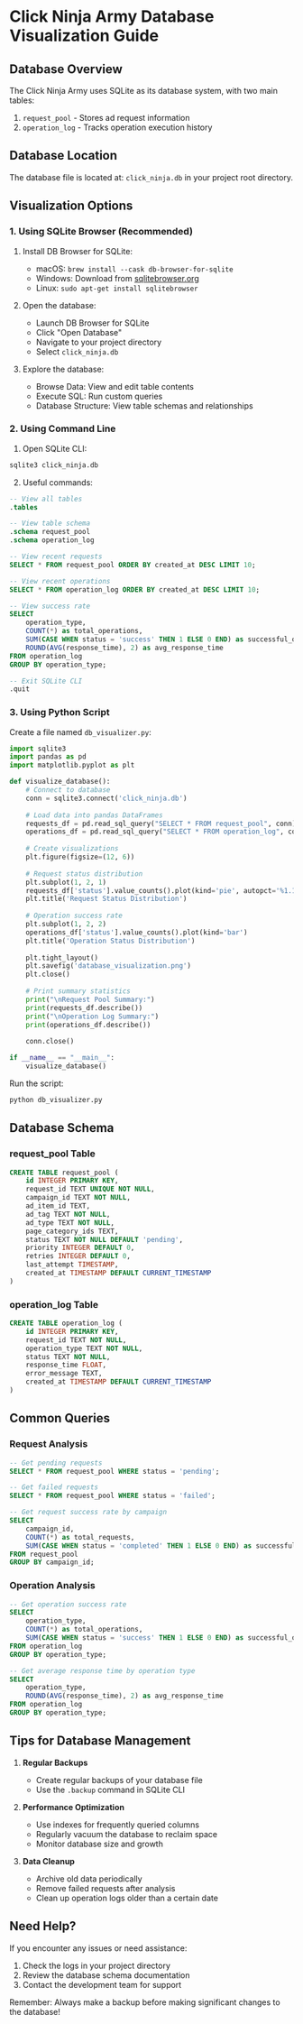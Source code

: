 # Click Ninja Army Database Visualization Guide

## Database Overview

The Click Ninja Army uses SQLite as its database system, with two main tables:

1. `request_pool` - Stores ad request information
2. `operation_log` - Tracks operation execution history

## Database Location

The database file is located at: `click_ninja.db` in your project root directory.

## Visualization Options

### 1. Using SQLite Browser (Recommended)

1. Install DB Browser for SQLite:
   - macOS: `brew install --cask db-browser-for-sqlite`
   - Windows: Download from [sqlitebrowser.org](https://sqlitebrowser.org/)
   - Linux: `sudo apt-get install sqlitebrowser`

2. Open the database:
   - Launch DB Browser for SQLite
   - Click "Open Database"
   - Navigate to your project directory
   - Select `click_ninja.db`

3. Explore the database:
   - Browse Data: View and edit table contents
   - Execute SQL: Run custom queries
   - Database Structure: View table schemas and relationships

### 2. Using Command Line

1. Open SQLite CLI:
```bash
sqlite3 click_ninja.db
```

2. Useful commands:
```sql
-- View all tables
.tables

-- View table schema
.schema request_pool
.schema operation_log

-- View recent requests
SELECT * FROM request_pool ORDER BY created_at DESC LIMIT 10;

-- View recent operations
SELECT * FROM operation_log ORDER BY created_at DESC LIMIT 10;

-- View success rate
SELECT 
    operation_type,
    COUNT(*) as total_operations,
    SUM(CASE WHEN status = 'success' THEN 1 ELSE 0 END) as successful_operations,
    ROUND(AVG(response_time), 2) as avg_response_time
FROM operation_log
GROUP BY operation_type;

-- Exit SQLite CLI
.quit
```

### 3. Using Python Script

Create a file named `db_visualizer.py`:

```python
import sqlite3
import pandas as pd
import matplotlib.pyplot as plt

def visualize_database():
    # Connect to database
    conn = sqlite3.connect('click_ninja.db')
    
    # Load data into pandas DataFrames
    requests_df = pd.read_sql_query("SELECT * FROM request_pool", conn)
    operations_df = pd.read_sql_query("SELECT * FROM operation_log", conn)
    
    # Create visualizations
    plt.figure(figsize=(12, 6))
    
    # Request status distribution
    plt.subplot(1, 2, 1)
    requests_df['status'].value_counts().plot(kind='pie', autopct='%1.1f%%')
    plt.title('Request Status Distribution')
    
    # Operation success rate
    plt.subplot(1, 2, 2)
    operations_df['status'].value_counts().plot(kind='bar')
    plt.title('Operation Status Distribution')
    
    plt.tight_layout()
    plt.savefig('database_visualization.png')
    plt.close()
    
    # Print summary statistics
    print("\nRequest Pool Summary:")
    print(requests_df.describe())
    print("\nOperation Log Summary:")
    print(operations_df.describe())
    
    conn.close()

if __name__ == "__main__":
    visualize_database()
```

Run the script:
```bash
python db_visualizer.py
```

## Database Schema

### request_pool Table
```sql
CREATE TABLE request_pool (
    id INTEGER PRIMARY KEY,
    request_id TEXT UNIQUE NOT NULL,
    campaign_id TEXT NOT NULL,
    ad_item_id TEXT,
    ad_tag TEXT NOT NULL,
    ad_type TEXT NOT NULL,
    page_category_ids TEXT,
    status TEXT NOT NULL DEFAULT 'pending',
    priority INTEGER DEFAULT 0,
    retries INTEGER DEFAULT 0,
    last_attempt TIMESTAMP,
    created_at TIMESTAMP DEFAULT CURRENT_TIMESTAMP
)
```

### operation_log Table
```sql
CREATE TABLE operation_log (
    id INTEGER PRIMARY KEY,
    request_id TEXT NOT NULL,
    operation_type TEXT NOT NULL,
    status TEXT NOT NULL,
    response_time FLOAT,
    error_message TEXT,
    created_at TIMESTAMP DEFAULT CURRENT_TIMESTAMP
)
```

## Common Queries

### Request Analysis
```sql
-- Get pending requests
SELECT * FROM request_pool WHERE status = 'pending';

-- Get failed requests
SELECT * FROM request_pool WHERE status = 'failed';

-- Get request success rate by campaign
SELECT 
    campaign_id,
    COUNT(*) as total_requests,
    SUM(CASE WHEN status = 'completed' THEN 1 ELSE 0 END) as successful_requests
FROM request_pool
GROUP BY campaign_id;
```

### Operation Analysis
```sql
-- Get operation success rate
SELECT 
    operation_type,
    COUNT(*) as total_operations,
    SUM(CASE WHEN status = 'success' THEN 1 ELSE 0 END) as successful_operations
FROM operation_log
GROUP BY operation_type;

-- Get average response time by operation type
SELECT 
    operation_type,
    ROUND(AVG(response_time), 2) as avg_response_time
FROM operation_log
GROUP BY operation_type;
```

## Tips for Database Management

1. **Regular Backups**
   - Create regular backups of your database file
   - Use the `.backup` command in SQLite CLI

2. **Performance Optimization**
   - Use indexes for frequently queried columns
   - Regularly vacuum the database to reclaim space
   - Monitor database size and growth

3. **Data Cleanup**
   - Archive old data periodically
   - Remove failed requests after analysis
   - Clean up operation logs older than a certain date

## Need Help?

If you encounter any issues or need assistance:
1. Check the logs in your project directory
2. Review the database schema documentation
3. Contact the development team for support

Remember: Always make a backup before making significant changes to the database! 